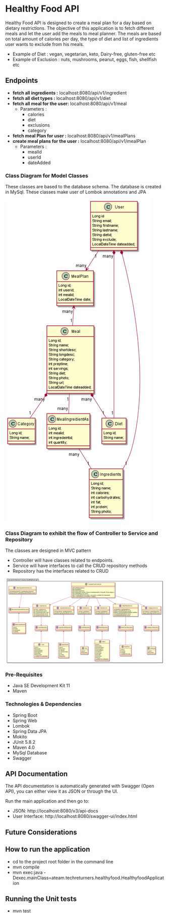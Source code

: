 # Healthy Food API
Healthy Food API is designed to create a meal plan for a day based on dietary restrictions. 
The objective of this application is to fetch different meals and let the user add the meals to meal planner.
The meals are based on total amount of calories per day, the type of diet and list of ingredients user wants to exclude from his meals.

* Example of Diet :  vegan, vegetarian, keto, Dairy-free, gluten-free etc
* Example of Exclusion :  nuts, mushrooms, peanut, eggs, fish, shellfish etc

## Endpoints 
* **fetch all ingredients :** localhost:8080/api/v1/ingredient
* **fetch all diet types :** localhost:8080/api/v1/diet
* **fetch all meal for the user:** localhost:8080/api/v1/meal
  * Parameters :
    * calories 
    * diet 
    * exclusions
    * category
* **fetch meal Plan for user :** localhost:8080/api/v1/mealPlans
* **create meal plans for the user :** localhost:8080/api/v1/mealPlan
  * Parameters :
    * mealId
    * userId
    * dateAdded

### Class Diagram for Model Classes

These classes are based to the database schema. The database is created in MySql. These classes make user of Lombok annotations and JPA

![img.png](img.png)

### Class Diagram to exhibit the flow of Controller to Service and Repository

The classes are designed in MVC pattern
* Controller will have classes related to endpoints. 
* Service will have interfaces to call the CRUD repository methods
* Repository has the interfaces related to CRUD

![img_1.png](img_1.png)

### Pre-Requisites
- Java SE Development Kit 11
- Maven

### Technologies & Dependencies
- Spring Boot
- Spring Web
- Lombok
- Spring Data JPA
- Mokito
- JUnit 5.8.2
- Maven 4.0
- MySql Database
- Swagger

## API Documentation

The API documentation is automatically generated with Swagger (Open API), you can either view it as JSON or through the UI.

Run the main application and then go to:

- JSON: http://localhost:8080/v3/api-docs
- User Interface: http://localhost:8080/swagger-ui/index.html

## Future Considerations



## How to run the application
  * cd to the project root folder in the command line
  * mvn compile
  * mvn exec:java -Dexec.mainClass=ateam.techreturners.healthyfood.HealthyfoodApplication

## Running the Unit tests
* mvn test
